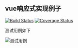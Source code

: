 ## vue响应式实现例子

[![Build Status](https://travis-ci.org/wenye123/vue-reactivity-example.svg?branch=master)](https://travis-ci.org/wenye123/vue-reactivity-example)
[![Coverage Status](https://coveralls.io/repos/github/wenye123/vue-reactivity-example/badge.svg?branch=master)](https://coveralls.io/github/wenye123/vue-reactivity-example?branch=master)

测试用例如下

![测试用例](https://cdn.wenye123.com/20200310182437.png)
